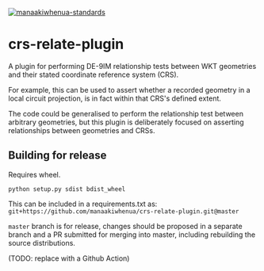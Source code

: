 [![manaakiwhenua-standards](https://github.com/manaakiwhenua/crs-relate-plugin/workflows/manaakiwhenua-standards/badge.svg)](https://github.com/manaakiwhenua/manaakiwhenua-standards)

# crs-relate-plugin

A plugin for performing DE-9IM relationship tests between WKT geometries and their stated coordinate reference system (CRS).

For example, this can be used to assert whether a recorded geometry in a local circuit projection, is in fact within that CRS's defined extent.

The code could be generalised to perform the relationship test between arbitrary geometries, but this plugin is deliberately focused on asserting relationships between geometries and CRSs.

## Building for release

Requires wheel.

`python setup.py sdist bdist_wheel`

This can be included in a requirements.txt as: `git+https://github.com/manaakiwhenua/crs-relate-plugin.git@master`

`master` branch is for release, changes should be proposed in a separate branch and a PR submitted for merging into master, including rebuilding the source distributions.

(TODO: replace with a Github Action)
